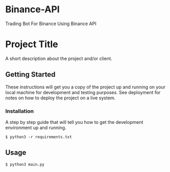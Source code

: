 # Binance-API
Trading Bot For Binance Using Binance API
# Project Title

A short description about the project and/or client.

## Getting Started

These instructions will get you a copy of the project up and running on your local machine for development and testing purposes. See deployment for notes on how to deploy the project on a live system.


### Installation

A step by step guide that will tell you how to get the development environment up and running.

```
$ python3 -r requirements.txt
```

## Usage
```
$ python3 main.py
```

